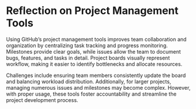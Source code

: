 # Reflection on Project Management Tools

Using GitHub’s project management tools improves team collaboration and organization by centralizing task tracking and progress monitoring. Milestones provide clear goals, while issues allow the team to document bugs, features, and tasks in detail. Project boards visually represent workflow, making it easier to identify bottlenecks and allocate resources.

Challenges include ensuring team members consistently update the board and balancing workload distribution. Additionally, for larger projects, managing numerous issues and milestones may become complex. However, with proper usage, these tools foster accountability and streamline the project development process.
